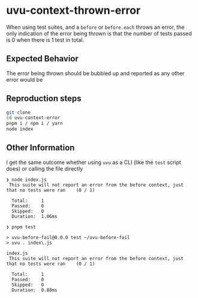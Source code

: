 # uvu-context-thrown-error

When using test suites, and a `before` or `before.each` throws an error, the only indication of the error being thrown is that the number of tests passed is 0 when there is 1 test in total.

## Expected Behavior

The error being thrown should be bubbled up and reported as any other error would be

## Reproduction steps

```sh
git clone
cd uvu-context-error
pnpm i / npm i / yarn
node index 
```

## Other Information

I get the same outcome whether using `uvu` as a CLI (like the `test` script does) or calling the file directly

```
❯ node index.js
 This suite will not report an error from the before context, just that no tests were ran    (0 / 1)

  Total:     1
  Passed:    0
  Skipped:   0
  Duration:  1.06ms
```

```
❯ pnpm test

> uvu-before-fail@0.0.0 test ~/uvu-before-fail
> uvu . index\.js

index.js
 This suite will not report an error from the before context, just that no tests were ran    (0 / 1)

  Total:     1
  Passed:    0
  Skipped:   0
  Duration:  0.88ms
  ```